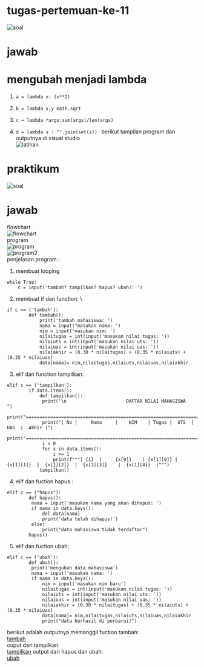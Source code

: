 # tugas-pertemuan-ke-11
![soal](gambar/soal1.png)
# jawab
# mengubah menjadi lambda
1. ```a = lambda x: (x**2) ```

2. ```b = lambda x,y math.sqrt ```

3. ```c = lambda *args:sum(args)/len(args) ```

4. ```d = lambda s : "".join(set(s)) ```
berikut tampilan program dan outputnya di visual studio\
![latihan](gambar/latihan_fungsi.png)

# praktikum
![soal](gambar/soal2.png)
# jawab
flowchart \
![flowchart](gambar/flowchart.png) \
program\
![program](gambar/program.png) \
![program2](gambar/program2.png)\
penjelasan program : 
1. membuat looping 
```
while True:
    c = input('tambah? tampilkan? hapus? ubah?: ')
```
2. membuat if dan function: \
```
if c == ('tambah'):
        def tambah():
            print('tambah mahasiswa: ')
            nama = input("masukan nama: ")
            nim = input('masukan nim: ')
            nilaitugas = int(input('masukan nilai tugas: '))
            nilaiuts = int(input('masukan nilai uts: '))
            nilaiuas = int(input('masukan nilai uas: '))
            nilaiakhir = (0.30 * nilaitugas) + (0.35 * nilaiuts) + (0.35 * nilaiuas)
            data[nama]= nim,nilaitugas,nilaiuts,nilaiuas,nilaiakhir
```
3. elif dan function tampilkan: 
```
elif c == ('tampilkan'):
        if data.items():
            def tampilkan():
             print("\n                      DAFTAR NILAI MAHASISWA                    ")
             print("==================================================================")
             print("| No |     Nama     |    NIM    | Tugas |  UTS  |  UAS  |  Akhir |")
             print("==================================================================")
             i = 0
             for x in data.items():
                 i += 1
                 print(f"""| {i}  |     {x[0]}    | {x[1][0]} |   {x[1][1]}  |  {x[1][2]}  |  {x[1][3]}    |  {x[1][4]}  |""")
            tampilkan()
```
4. elif dan fuction hapus : 
```
elif c == ("hapus"):
        def hapus():
         nama = input('masukan nama yang akan dihapus: ')
         if nama in data.keys():
             del data[nama]
             print('data telah dihapus!')
         else:
             print("data mahasiswa tidak terdaftar")
        hapus()
```
5. elif dan fuction ubah: 
```
elif c == ('ubah'):
        def ubah():
         print('mengubah data mahasiswa')
         nama = input('masukan nama: ')
         if nama in data.keys():
             nim = input('masukan nim baru')
             nilaitugas = int(input('masukan nilai tugas: '))
             nilaiuts = int(input('masukan nilai uts: '))
             nilaiuas = int(input('masukan nilai uas: '))
             nilaiakhir = (0.30 * nilaitugas) + (0.35 * nilaiuts) + (0.35 * nilaiuas)
             data[nama]= nim,nilaitugas,nilaiuts,nilaiuas,nilaiakhir
             print("data berhasil di perbarui!")
```
berikut adalah outputnya memanggil fuction tambah: \
[tambah](gambar/tambah.png) \
ouput dari tampilkan: \
[tampilkan](gambar/tampilkan.png)
output dari hapus dan ubah: \
[ubah](hapusdanubah.png)

